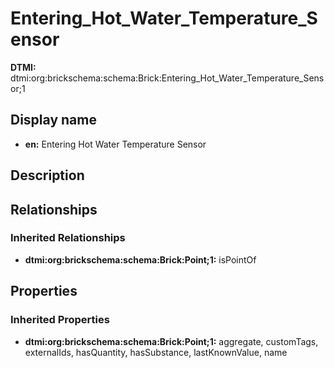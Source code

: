 # Entering_Hot_Water_Temperature_Sensor
**DTMI:** dtmi:org:brickschema:schema:Brick:Entering_Hot_Water_Temperature_Sensor;1
## Display name
- **en:** Entering Hot Water Temperature Sensor
## Description
## Relationships
### Inherited Relationships
* **dtmi:org:brickschema:schema:Brick:Point;1:** isPointOf
## Properties
### Inherited Properties
* **dtmi:org:brickschema:schema:Brick:Point;1:** aggregate, customTags, externalIds, hasQuantity, hasSubstance, lastKnownValue, name

